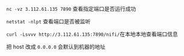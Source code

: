 ```nc -vz 3.112.61.135 7890``` 查看指定端口是否运行成功

```netstat -nlpt``` 查看端口是否被监听

```curl -Lsvvv http://3.112.61.135:7890/nifi/```在本地本地查看端口信息

把 host 改成 ```0.0.0.0``` 会默认到机器的地址

